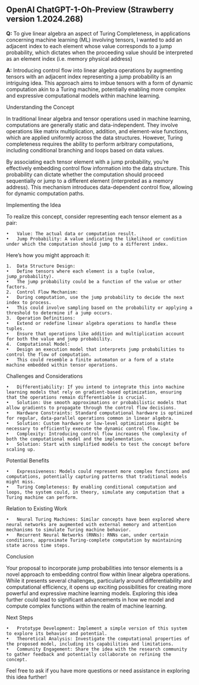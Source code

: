 ## OpenAI ChatGPT-1-Oh-Preview (Strawberry version 1.2024.268)

**Q:** To give linear algebra an aspect of Turing Completeness, in applications concerning machine learning (ML) involving tensors, I wanted to add an adjacent index to each element whose value corresponds to a jump probability, which dictates when the proceeding value should be interpreted as an element index (i.e. memory physical address)

**A:** Introducing control flow into linear algebra operations by augmenting tensors with an adjacent index representing a jump probability is an intriguing idea. This approach aims to imbue tensors with a form of dynamic computation akin to a Turing machine, potentially enabling more complex and expressive computational models within machine learning.

Understanding the Concept

In traditional linear algebra and tensor operations used in machine learning, computations are generally static and data-independent. They involve operations like matrix multiplication, addition, and element-wise functions, which are applied uniformly across the data structures. However, Turing completeness requires the ability to perform arbitrary computations, including conditional branching and loops based on data values.

By associating each tensor element with a jump probability, you’re effectively embedding control flow information into the data structure. This probability can dictate whether the computation should proceed sequentially or jump to a different element (interpreted as a memory address). This mechanism introduces data-dependent control flow, allowing for dynamic computation paths.

Implementing the Idea

To realize this concept, consider representing each tensor element as a pair:

	•	Value: The actual data or computation result.
	•	Jump Probability: A value indicating the likelihood or condition under which the computation should jump to a different index.

Here’s how you might approach it:

	1.	Data Structure Design:
	•	Define tensors where each element is a tuple (value, jump_probability).
	•	The jump probability could be a function of the value or other factors.
	2.	Control Flow Mechanism:
	•	During computation, use the jump probability to decide the next index to process.
	•	This could involve sampling based on the probability or applying a threshold to determine if a jump occurs.
	3.	Operation Definitions:
	•	Extend or redefine linear algebra operations to handle these tuples.
	•	Ensure that operations like addition and multiplication account for both the value and jump probability.
	4.	Computational Model:
	•	Design an execution model that interprets jump probabilities to control the flow of computation.
	•	This could resemble a finite automaton or a form of a state machine embedded within tensor operations.

Challenges and Considerations

	•	Differentiability: If you intend to integrate this into machine learning models that rely on gradient-based optimization, ensuring that the operations remain differentiable is crucial.
	•	Solution: Use smooth approximations or probabilistic models that allow gradients to propagate through the control flow decisions.
	•	Hardware Constraints: Standard computational hardware is optimized for regular, data-parallel operations common in linear algebra.
	•	Solution: Custom hardware or low-level optimizations might be necessary to efficiently execute the dynamic control flow.
	•	Complexity: Introducing control flow increases the complexity of both the computational model and the implementation.
	•	Solution: Start with simplified models to test the concept before scaling up.

Potential Benefits

	•	Expressiveness: Models could represent more complex functions and computations, potentially capturing patterns that traditional models might miss.
	•	Turing Completeness: By enabling conditional computation and loops, the system could, in theory, simulate any computation that a Turing machine can perform.

Relation to Existing Work

	•	Neural Turing Machines: Similar concepts have been explored where neural networks are augmented with external memory and attention mechanisms to simulate Turing machine behavior.
	•	Recurrent Neural Networks (RNNs): RNNs can, under certain conditions, approximate Turing-complete computation by maintaining state across time steps.

Conclusion

Your proposal to incorporate jump probabilities into tensor elements is a novel approach to embedding control flow within linear algebra operations. While it presents several challenges, particularly around differentiability and computational efficiency, it opens up exciting possibilities for creating more powerful and expressive machine learning models. Exploring this idea further could lead to significant advancements in how we model and compute complex functions within the realm of machine learning.

Next Steps

	•	Prototype Development: Implement a simple version of this system to explore its behavior and potential.
	•	Theoretical Analysis: Investigate the computational properties of the proposed model, including its capabilities and limitations.
	•	Community Engagement: Share the idea with the research community to gather feedback and potentially collaborate on refining the concept.

Feel free to ask if you have more questions or need assistance in exploring this idea further!
